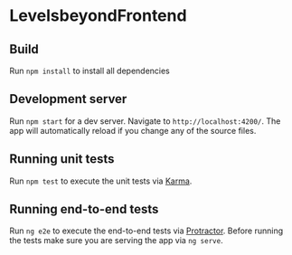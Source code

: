 # LevelsbeyondFrontend

## Build

Run `npm install` to install all dependencies

## Development server

Run `npm start` for a dev server. Navigate to `http://localhost:4200/`. The app will automatically reload if you change any of the source files.

## Running unit tests

Run `npm test` to execute the unit tests via [Karma](https://karma-runner.github.io).

## Running end-to-end tests

Run `ng e2e` to execute the end-to-end tests via [Protractor](http://www.protractortest.org/).
Before running the tests make sure you are serving the app via `ng serve`.
